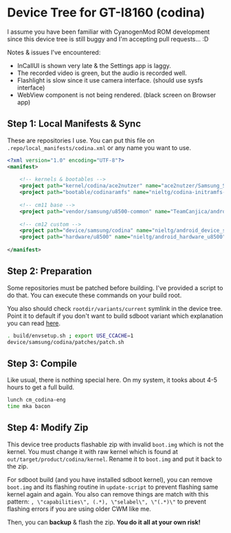 # Device Tree for GT-I8160 (codina)

I assume you have been familiar with CyanogenMod ROM development since this device tree is still buggy and I'm accepting pull requests... :D

Notes & issues I've encountered:

- InCallUI is shown very late & the Settings app is laggy.
- The recorded video is green, but the audio is recorded well.
- Flashlight is slow since it use camera interface. (should use sysfs interface)
- WebView component is not being rendered. (black screen on Browser app)

## Step 1: Local Manifests & Sync

These are repositories I use. You can put this file on `.repo/local_manifests/codina.xml` or any name you want to use.

```xml
<?xml version="1.0" encoding="UTF-8"?>
<manifest>
	
	<!-- kernels & bootables -->
	<project path="kernel/codina/ace2nutzer" name="ace2nutzer/Samsung_STE_Kernel" revision="3.0.101" />
	<project path="bootable/codinaramfs" name="nieltg/codina-initramfs-sdboot" revision="master" />
	
	<!-- cm11 base -->
	<project path="vendor/samsung/u8500-common" name="TeamCanjica/android_vendor_samsung_u8500-common" revision="cm-11.0" />
	
	<!-- cm12 custom -->
	<project path="device/samsung/codina" name="nieltg/android_device_samsung_codina" />
	<project path="hardware/u8500" name="nieltg/android_hardware_u8500" />
	
</manifest>
```

## Step 2: Preparation

Some repositories must be patched before building. I've provided a script to do that. You can execute these commands on your build root.

You also should check `rootdir/variants/current` symlink in the device tree. Point it to default if you don't want to build sdboot variant which explanation you can read [here](https://github.com/nieltg/codina-initramfs-sdboot).

```bash
. build/envsetup.sh ; export USE_CCACHE=1
device/samsung/codina/patches/patch.sh
```

## Step 3: Compile

Like usual, there is nothing special here. On my system, it tooks about 4-5 hours to get a full build.

```bash
lunch cm_codina-eng
time mka bacon
```

## Step 4: Modify Zip

This device tree products flashable zip with invalid `boot.img` which is not the kernel. You must change it with raw kernel which is found at `out/target/product/codina/kernel`. Rename it to `boot.img` and put it back to the zip.

For sdboot build (and you have installed sdboot kernel), you can remove `boot.img` and its flashing routine in `update-script` to prevent flashing same kernel again and again. You also can remove things are match with this pattern: `, \"capabilities\", (.*), \"selabel\", \"(.*)\"` to prevent flashing errors if you are using older CWM like me.

Then, you can __backup__ & flash the zip. __You do it all at your own risk!__

